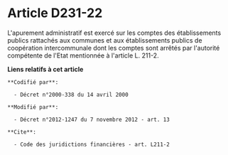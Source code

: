 # Article D231-22

L'apurement administratif est exercé sur les comptes des établissements publics rattachés aux communes et aux établissements
publics de coopération intercommunale dont les comptes sont arrêtés par l'autorité compétente de l'Etat mentionnée à
l'article L. 211-2.

**Liens relatifs à cet article**

	**Codifié par**:

	  - Décret n°2000-338 du 14 avril 2000

	**Modifié par**:

	  - Décret n°2012-1247 du 7 novembre 2012 - art. 13

	**Cite**:

	  - Code des juridictions financières - art. L211-2
